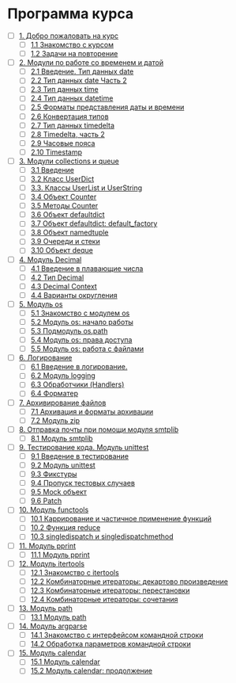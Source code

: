# Программа курса
- [ ] [1. Добро пожаловать на курс](https://github.com/tskdvraz0r/education/tree/main/stepik/artyom_egorov/04_course_advanced_python/module/module_01)
    - [ ] [1.1 Знакомство с курсом](https://github.com/tskdvraz0r/education/tree/main/stepik/artyom_egorov/04_course_advanced_python/module/module_01/lesson_01)
    - [ ] [1.2 Задачи на повторение](https://github.com/tskdvraz0r/education/tree/main/stepik/artyom_egorov/04_course_advanced_python/module/module_01/lesson_02)

- [ ] [2. Модули по работе со временем и датой](https://github.com/tskdvraz0r/education/tree/main/stepik/artyom_egorov/04_course_advanced_python/module/module_02)
    - [ ] [2.1 Введение. Тип данных date](https://github.com/tskdvraz0r/education/tree/main/stepik/artyom_egorov/04_course_advanced_python/module/module_02/lesson_01)
    - [ ] [2.2 Тип данных date Часть 2](https://github.com/tskdvraz0r/education/tree/main/stepik/artyom_egorov/04_course_advanced_python/module/module_02/lesson_02)
    - [ ] [2.3 Тип данных time](https://github.com/tskdvraz0r/education/tree/main/stepik/artyom_egorov/04_course_advanced_python/module/module_02/lesson_03)
    - [ ] [2.4 Тип данных datetime](https://github.com/tskdvraz0r/education/tree/main/stepik/artyom_egorov/04_course_advanced_python/module/module_02/lesson_04)
    - [ ] [2.5 Форматы представления даты и времени](https://github.com/tskdvraz0r/education/tree/main/stepik/artyom_egorov/04_course_advanced_python/module/module_02/lesson_05)
    - [ ] [2.6 Конвертация типов](https://github.com/tskdvraz0r/education/tree/main/stepik/artyom_egorov/04_course_advanced_python/module/module_02/lesson_06)
    - [ ] [2.7 Тип данных timedelta](https://github.com/tskdvraz0r/education/tree/main/stepik/artyom_egorov/04_course_advanced_python/module/module_02/lesson_07)
    - [ ] [2.8 Timedelta, часть 2](https://github.com/tskdvraz0r/education/tree/main/stepik/artyom_egorov/04_course_advanced_python/module/module_02/lesson_08)
    - [ ] [2.9 Часовые пояса](https://github.com/tskdvraz0r/education/tree/main/stepik/artyom_egorov/04_course_advanced_python/module/module_02/lesson_09)
    - [ ] [2.10 Timestamp](https://github.com/tskdvraz0r/education/tree/main/stepik/artyom_egorov/04_course_advanced_python/module/module_02/lesson_10)

- [ ] [3. Модули collections и queue](https://github.com/tskdvraz0r/education/tree/main/stepik/artyom_egorov/04_course_advanced_python/module/module_03)
    - [ ] [3.1 Введение](https://github.com/tskdvraz0r/education/tree/main/stepik/artyom_egorov/04_course_advanced_python/module/module_03/lesson_01)
    - [ ] [3.2 Класс UserDict](https://github.com/tskdvraz0r/education/tree/main/stepik/artyom_egorov/04_course_advanced_python/module/module_03/lesson_02)
    - [ ] [3.3. Классы UserList и UserString](https://github.com/tskdvraz0r/education/tree/main/stepik/artyom_egorov/04_course_advanced_python/module/module_03/lesson_03)
    - [ ] [3.4 Объект Counter](https://github.com/tskdvraz0r/education/tree/main/stepik/artyom_egorov/04_course_advanced_python/module/module_03/lesson_04)
    - [ ] [3.5 Методы Counter](https://github.com/tskdvraz0r/education/tree/main/stepik/artyom_egorov/04_course_advanced_python/module/module_03/lesson_05)
    - [ ] [3.6 Объект defaultdict](https://github.com/tskdvraz0r/education/tree/main/stepik/artyom_egorov/04_course_advanced_python/module/module_03/lesson_06)
    - [ ] [3.7 Объект defaultdict: default_factory](https://github.com/tskdvraz0r/education/tree/main/stepik/artyom_egorov/04_course_advanced_python/module/module_03/lesson_07)
    - [ ] [3.8 Объект namedtuple](https://github.com/tskdvraz0r/education/tree/main/stepik/artyom_egorov/04_course_advanced_python/module/module_03/lesson_08)
    - [ ] [3.9 Очереди и стеки](https://github.com/tskdvraz0r/education/tree/main/stepik/artyom_egorov/04_course_advanced_python/module/module_03/lesson_09)
    - [ ] [3.10 Объект deque](https://github.com/tskdvraz0r/education/tree/main/stepik/artyom_egorov/04_course_advanced_python/module/module_03/lesson_10)

- [ ] [4. Модуль Decimal](https://github.com/tskdvraz0r/education/tree/main/stepik/artyom_egorov/04_course_advanced_python/module/module_04)
    - [ ] [4.1 Введение в плавающие числа](https://github.com/tskdvraz0r/education/tree/main/stepik/artyom_egorov/04_course_advanced_python/module/module_04/lesson_01)
    - [ ] [4.2 Тип Decimal](https://github.com/tskdvraz0r/education/tree/main/stepik/artyom_egorov/04_course_advanced_python/module/module_04/lesson_02)
    - [ ] [4.3 Decimal Context](https://github.com/tskdvraz0r/education/tree/main/stepik/artyom_egorov/04_course_advanced_python/module/module_04/lesson_03)
    - [ ] [4.4 Варианты округления](https://github.com/tskdvraz0r/education/tree/main/stepik/artyom_egorov/04_course_advanced_python/module/module_04/lesson_04)

- [ ] [5. Модуль os](https://github.com/tskdvraz0r/education/tree/main/stepik/artyom_egorov/04_course_advanced_python/module/module_05)
    - [ ] [5.1 Знакомство с модулем os](https://github.com/tskdvraz0r/education/tree/main/stepik/artyom_egorov/04_course_advanced_python/module/module_05/lesson_01)
    - [ ] [5.2 Модуль os: начало работы](https://github.com/tskdvraz0r/education/tree/main/stepik/artyom_egorov/04_course_advanced_python/module/module_05/lesson_02)
    - [ ] [5.3 Подмодуль os.path](https://github.com/tskdvraz0r/education/tree/main/stepik/artyom_egorov/04_course_advanced_python/module/module_05/lesson_03)
    - [ ] [5.4 Модуль os: права доступа](https://github.com/tskdvraz0r/education/tree/main/stepik/artyom_egorov/04_course_advanced_python/module/module_05/lesson_04)
    - [ ] [5.5 Модуль os: работа с файлами](https://github.com/tskdvraz0r/education/tree/main/stepik/artyom_egorov/04_course_advanced_python/module/module_05/lesson_05)

- [ ] [6. Логирование](https://github.com/tskdvraz0r/education/tree/main/stepik/artyom_egorov/04_course_advanced_python/module/module_06)
    - [ ] [6.1 Введение в логирование.](https://github.com/tskdvraz0r/education/tree/main/stepik/artyom_egorov/04_course_advanced_python/module/module_06/lesson_01)
    - [ ] [6.2 Модуль logging](https://github.com/tskdvraz0r/education/tree/main/stepik/artyom_egorov/04_course_advanced_python/module/module_06/lesson_02)
    - [ ] [6.3 Обработчики (Handlers)](https://github.com/tskdvraz0r/education/tree/main/stepik/artyom_egorov/04_course_advanced_python/module/module_06/lesson_03)
    - [ ] [6.4 Форматер](https://github.com/tskdvraz0r/education/tree/main/stepik/artyom_egorov/04_course_advanced_python/module/module_06/lesson_04)

- [ ] [7. Архивирование файлов](https://github.com/tskdvraz0r/education/tree/main/stepik/artyom_egorov/04_course_advanced_python/module/module_07)
    - [ ] [7.1 Архивация и форматы архивации](https://github.com/tskdvraz0r/education/tree/main/stepik/artyom_egorov/04_course_advanced_python/module/module_07/lesson_01)
    - [ ] [7.2 Модуль zip](https://github.com/tskdvraz0r/education/tree/main/stepik/artyom_egorov/04_course_advanced_python/module/module_07/lesson_02)

- [ ] [8. Отправка почты при помощи модуля smtplib](https://github.com/tskdvraz0r/education/tree/main/stepik/artyom_egorov/04_course_advanced_python/module/module_08)
    - [ ] [8.1 Модуль smtplib](https://github.com/tskdvraz0r/education/tree/main/stepik/artyom_egorov/04_course_advanced_python/module/module_08/lesson_01)

- [ ] [9. Тестирование кода. Модуль unittest](https://github.com/tskdvraz0r/education/tree/main/stepik/artyom_egorov/04_course_advanced_python/module/module_09)
    - [ ] [9.1 Введение в тестирование](https://github.com/tskdvraz0r/education/tree/main/stepik/artyom_egorov/04_course_advanced_python/module/module_09/lesson_01)
    - [ ] [9.2 Модуль unittest](https://github.com/tskdvraz0r/education/tree/main/stepik/artyom_egorov/04_course_advanced_python/module/module_09/lesson_02)
    - [ ] [9.3 Фикстуры](https://github.com/tskdvraz0r/education/tree/main/stepik/artyom_egorov/04_course_advanced_python/module/module_09/lesson_03)
    - [ ] [9.4 Пропуск тестовых случаев](https://github.com/tskdvraz0r/education/tree/main/stepik/artyom_egorov/04_course_advanced_python/module/module_09/lesson_04)
    - [ ] [9.5 Mock объект](https://github.com/tskdvraz0r/education/tree/main/stepik/artyom_egorov/04_course_advanced_python/module/module_09/lesson_05)
    - [ ] [9.6 Patch](https://github.com/tskdvraz0r/education/tree/main/stepik/artyom_egorov/04_course_advanced_python/module/module_09/lesson_06)

- [ ] [10. Модуль functools](https://github.com/tskdvraz0r/education/tree/main/stepik/artyom_egorov/04_course_advanced_python/module/module_10)
    - [ ] [10.1 Каррирование и частичное применение функций](https://github.com/tskdvraz0r/education/tree/main/stepik/artyom_egorov/04_course_advanced_python/module/module_10/lesson_01)
    - [ ] [10.2 Функция reduce](https://github.com/tskdvraz0r/education/tree/main/stepik/artyom_egorov/04_course_advanced_python/module/module_10/lesson_02)
    - [ ] [10.3 singledispatch и singledispatchmethod](https://github.com/tskdvraz0r/education/tree/main/stepik/artyom_egorov/04_course_advanced_python/module/module_10/lesson_03)

- [ ] [11. Модуль pprint](https://github.com/tskdvraz0r/education/tree/main/stepik/artyom_egorov/04_course_advanced_python/module/module_11)
    - [ ] [11.1 Модуль pprint](https://github.com/tskdvraz0r/education/tree/main/stepik/artyom_egorov/04_course_advanced_python/module/module_11/lesson_01)

- [ ] [12. Модуль itertools](https://github.com/tskdvraz0r/education/tree/main/stepik/artyom_egorov/04_course_advanced_python/module/module_12)
    - [ ] [12.1 Знакомство с itertools](https://github.com/tskdvraz0r/education/tree/main/stepik/artyom_egorov/04_course_advanced_python/module/module_12/lesson_01)
    - [ ] [12.2 Комбинаторные итераторы: декартово произведение](https://github.com/tskdvraz0r/education/tree/main/stepik/artyom_egorov/04_course_advanced_python/module/module_12/lesson_02)
    - [ ] [12.3 Комбинаторные итераторы: перестановки](https://github.com/tskdvraz0r/education/tree/main/stepik/artyom_egorov/04_course_advanced_python/module/module_12/lesson_03)
    - [ ] [12.4 Комбинаторные итераторы: сочетания](https://github.com/tskdvraz0r/education/tree/main/stepik/artyom_egorov/04_course_advanced_python/module/module_12/lesson_04)

- [ ] [13. Модуль path](https://github.com/tskdvraz0r/education/tree/main/stepik/artyom_egorov/04_course_advanced_python/module/module_13)
    - [ ] [13.1 Модуль path](https://github.com/tskdvraz0r/education/tree/main/stepik/artyom_egorov/04_course_advanced_python/module/module_13/lesson_01)

- [ ] [14. Модуль argparse](https://github.com/tskdvraz0r/education/tree/main/stepik/artyom_egorov/04_course_advanced_python/module/module_14)
    - [ ] [14.1 Знакомство с интерфейсом командной строки](https://github.com/tskdvraz0r/education/tree/main/stepik/artyom_egorov/04_course_advanced_python/module/module_14/lesson_01)
    - [ ] [14.2 Обработка параметров командной строки](https://github.com/tskdvraz0r/education/tree/main/stepik/artyom_egorov/04_course_advanced_python/module/module_14/lesson_02)

- [ ] [15. Модуль calendar](https://github.com/tskdvraz0r/education/tree/main/stepik/artyom_egorov/04_course_advanced_python/module/module_15)
    - [ ] [15.1 Модуль calendar](https://github.com/tskdvraz0r/education/tree/main/stepik/artyom_egorov/04_course_advanced_python/module/module_15/lesson_01)
    - [ ] [15.2 Модуль calendar: продолжение](https://github.com/tskdvraz0r/education/tree/main/stepik/artyom_egorov/04_course_advanced_python/module/module_15/lesson_02)